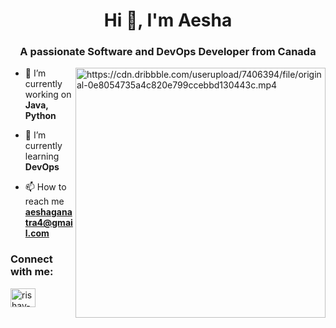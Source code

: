 
<h1 align="center">Hi 👋, I'm Aesha</h1>
<h3 align="center">A passionate Software and DevOps Developer  from Canada</h3>
<img align="right" alt="https://cdn.dribbble.com/userupload/7406394/file/original-0e8054735a4c820e799ccebbd130443c.mp4" width="400" src="https://cdn.dribbble.com/userupload/7406394/file/original-0e8054735a4c820e799ccebbd130443c.mp4">



- 🔭 I’m currently working on **Java, Python**

- 🌱 I’m currently learning **DevOps**

- 📫 How to reach me **aeshaganatra4@gmail.com**

<h3 align="left">Connect with me:</h3>
<p align="left">
<a href="https://www.linkedin.com/in/aeshaganatra4199/" target="blank"><img align="center" src="https://raw.githubusercontent.com/rahuldkjain/github-profile-readme-generator/master/src/images/icons/Social/linked-in-alt.svg" alt="rishav-chanda-b89a791b3" height="30" width="40" /></a>
</p>

